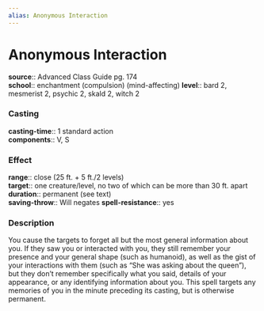 ```yaml
---
alias: Anonymous Interaction
---
```


# Anonymous Interaction 

**source**:: Advanced Class Guide pg. 174  
**school**:: enchantment (compulsion) (mind-affecting)
**level**:: bard 2, mesmerist 2, psychic 2, skald 2, witch 2

### Casting 

**casting-time**:: 1 standard action  
**components**:: V, S

### Effect 

**range**:: close (25 ft. + 5 ft./2 levels)  
**target**:: one creature/level, no two of which can be more than 30 ft. apart  
**duration**:: permanent (see text)  
**saving-throw**:: Will negates
**spell-resistance**:: yes

### Description 

You cause the targets to forget all but the most general information about you. If they saw you or interacted with you, they still remember your presence and your general shape (such as humanoid), as well as the gist of your interactions with them (such as “She was asking about the queen”), but they don’t remember specifically what you said, details of your appearance, or any identifying information about you. This spell targets any memories of you in the minute preceding its casting, but is otherwise permanent.
